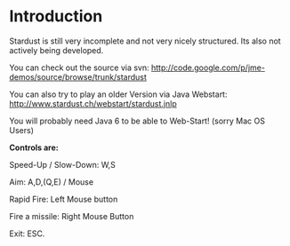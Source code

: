 # Introduction #
Stardust is still very incomplete and not very nicely structured. Its also not actively being developed.


You can check out the source via svn: http://code.google.com/p/jme-demos/source/browse/trunk/stardust

You can also try to play an older Version via Java Webstart:
http://www.stardust.ch/webstart/stardust.jnlp

You will probably need Java 6 to be able to Web-Start! (sorry Mac OS Users)


**Controls are:**

Speed-Up / Slow-Down: W,S

Aim:   A,D,(Q,E) / Mouse

Rapid Fire: Left Mouse button

Fire a missile: Right Mouse Button

Exit: ESC.